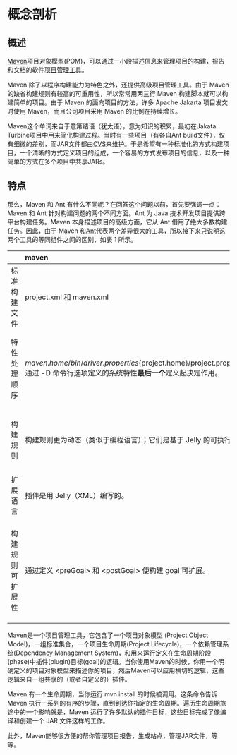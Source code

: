 # 概念剖析

## 概述

[Maven](https://baike.baidu.com/item/Maven)项目对象模型\(POM\)，可以通过一小段描述信息来管理项目的构建，报告和文档的软件[项目管理工具](https://baike.baidu.com/item/项目管理工具)。

Maven 除了以程序构建能力为特色之外，还提供高级项目管理工具。由于 Maven 的缺省构建规则有较高的可重用性，所以常常用两三行 Maven 构建脚本就可以构建简单的项目。由于 Maven 的面向项目的方法，许多 Apache Jakarta 项目发文时使用 Maven，而且公司项目采用 Maven 的比例在持续增长。

Maven这个单词来自于意第绪语（犹太语），意为知识的积累，最初在Jakata Turbine项目中用来简化构建过程。当时有一些项目（有各自Ant build文件），仅有细微的差别，而JAR文件都由[CVS](https://baike.baidu.com/item/CVS)来维护。于是希望有一种标准化的方式构建项目，一个清晰的方式定义项目的组成，一个容易的方式发布项目的信息，以及一种简单的方式在多个项目中共享JARs。

## 特点

那么，Maven 和 Ant 有什么不同呢？在回答这个问题以前，首先要强调一点：Maven 和 Ant 针对构建问题的两个不同方面。Ant 为 Java 技术开发项目提供跨平台构建任务。Maven 本身描述项目的高级方面，它从 Ant 借用了绝大多数构建任务。因此，由于 Maven 和[Ant](https://baike.baidu.com/item/Ant/785685)代表两个差异很大的工具，所以接下来只说明这两个工具的等同组件之间的区别，如表 1 所示。

|  | maven | **Ant** |
| :--- | :--- | :--- |
| 标准构建文件 | project.xml 和 maven.xml | build.xml |
| 特性处理顺序 | ${maven.home}/bin/driver.properties${project.home}/project.properties${project.home}/build.properties${user.home}/build.properties通过 -D 命令行选项定义的系统特性**最后一个**定义起决定作用。 | 通过 -D 命令行选项定义的系统特性由 任务装入的特性**第一个**定义最先被处理。 |
| 构建规则 | 构建规则更为动态（类似于编程语言）；它们是基于 Jelly 的可执行 XML。 | 构建规则或多或少是静态的，除非使用&lt;script&gt;任务 |
| 扩展语言 | 插件是用 Jelly（XML）编写的。 | 插件是用 Java 语言编写的。 |
| 构建规则可扩展性 | 通过定义 &lt;preGoal&gt; 和 &lt;postGoal&gt; 使构建 goal 可扩展。 | 构建规则不易扩展；可通过使用 &lt;script&gt; 任务模拟 &lt;preGoal&gt; 和 &lt;postGoal&gt; 所起的作用。 |

Maven是一个项目管理工具，它包含了一个项目对象模型 \(Project Object Model\)，一组标准集合，一个项目生命周期\(Project Lifecycle\)，一个依赖管理系统\(Dependency Management System\)，和用来运行定义在生命周期阶段\(phase\)中插件\(plugin\)目标\(goal\)的逻辑。当你使用Maven的时候，你用一个明确定义的项目对象模型来描述你的项目，然后Maven可以应用横切的逻辑，这些逻辑来自一组共享的（或者自定义的）插件。

Maven 有一个生命周期，当你运行 mvn install 的时候被调用。这条命令告诉 Maven 执行一系列的有序的步骤，直到到达你指定的生命周期。遍历生命周期旅途中的一个影响就是，Maven 运行了许多默认的插件目标，这些目标完成了像编译和创建一个 JAR 文件这样的工作。

此外，Maven能够很方便的帮你管理项目报告，生成站点，管理JAR文件，等等。

